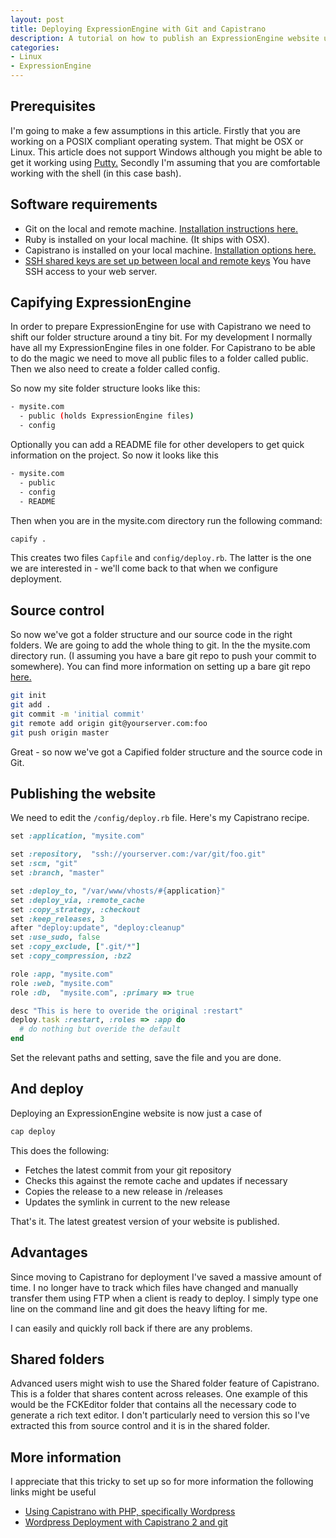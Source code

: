 ```yaml
--- 
layout: post
title: Deploying ExpressionEngine with Git and Capistrano
description: A tutorial on how to publish an ExpressionEngine website using Git and Capistrano.
categories: 
- Linux
- ExpressionEngine
---
```


## Prerequisites
I'm going to make a few assumptions in this article. Firstly that you are working on a POSIX compliant operating system. That might be OSX or Linux. This article does not support Windows although you might be able to get it working using <a href="http://www.chiark.greenend.org.uk/~sgtatham/putty/">Putty.</a> Secondly I'm assuming that you are comfortable working with the shell (in this case bash). 

## Software requirements 

* Git on the local and remote machine. <a href="http://git-scm.com/download/">Installation instructions here.</a>
* Ruby is installed on your local machine. (It ships with OSX).
* Capistrano is installed on your local machine. <a href="http://www.capify.org/getting-started/basics/">Installation options here.</a>
* <a href="http://shapeshed.com/journal/using_shared_keys_with_ssh_on_centos_5/">SSH shared keys are set up between local and remote keys</a>
You have SSH access to your web server. 


## Capifying ExpressionEngine

In order to prepare ExpressionEngine for use with Capistrano we need to shift our folder structure around a tiny bit. For my development I normally have all my ExpressionEngine files in one folder. For Capistrano to be able to do the magic we need to move all public files to a folder called public. Then we also need to create a folder called config.

So now my site folder structure looks like this:

``` bash
- mysite.com
  - public (holds ExpressionEngine files)
  - config
```

Optionally you can add a README file for other developers to get quick information on the project. So now it looks like this

``` bash
- mysite.com
  - public
  - config
  - README
```

Then when you are in the mysite.com directory run the following command:

``` bash
capify .
```

This creates two files `Capfile` and `config/deploy.rb`. The latter is the one we are interested in - we'll come back to that when we configure deployment. 

## Source control

So now we've got a folder structure and our source code in the right folders. We are going to add the whole thing to git. In the the mysite.com directory run. (I assuming you have a bare git repo to push your commit to somewhere). You can find more information on setting up a bare git repo <a href="http://toolmantim.com/articles/setting_up_a_new_remote_git_repository">here.</a>  

``` bash
git init
git add .
git commit -m 'initial commit'
git remote add origin git@yourserver.com:foo 
git push origin master
```

Great - so now we've got a Capified folder structure and the source code in Git. 

## Publishing the website

We need to edit the `/config/deploy.rb` file. Here's my Capistrano recipe. 

``` ruby
set :application, "mysite.com"

set :repository,  "ssh://yourserver.com:/var/git/foo.git"
set :scm, "git"
set :branch, "master"

set :deploy_to, "/var/www/vhosts/#{application}"
set :deploy_via, :remote_cache
set :copy_strategy, :checkout
set :keep_releases, 3
after "deploy:update", "deploy:cleanup" 
set :use_sudo, false
set :copy_exclude, [".git/*"] 
set :copy_compression, :bz2

role :app, "mysite.com"
role :web, "mysite.com"
role :db,  "mysite.com", :primary => true

desc "This is here to overide the original :restart"
deploy.task :restart, :roles => :app do
  # do nothing but overide the default
end
```

Set the relevant paths and setting, save the file and you are done. 

## And deploy

Deploying an ExpressionEngine website is now just a case of 

``` bash
cap deploy
```

This does the following:

* Fetches the latest commit from your git repository
* Checks this against the remote cache and updates if necessary
* Copies the release to a new release in /releases
* Updates the symlink in current to the new release

That's it. The latest greatest version of your website is published.

## Advantages

Since moving to Capistrano for deployment I've saved a massive amount of time. I no longer have to track which files have changed and manually transfer them using FTP when a client is ready to deploy. I simply type one line on the command line and git does the heavy lifting for me. 

I can easily and quickly roll back if there are any problems.

## Shared folders

Advanced users might wish to use the Shared folder feature of Capistrano. This is a folder that shares content across releases. One example of this would be the FCKEditor folder that contains all the necessary code to generate a rich text editor. I don't particularly need to version this so I've extracted this from source control and it is in the shared folder. 

## More information

I appreciate that this tricky to set up so for more information the following links might be useful

* <a href="http://www.madebymany.co.uk/using-capistrano-with-php-specifically-wordpress-0087">Using Capistrano with PHP, specifically Wordpress</a>
* <a href="http://devblog.imedo.de/2008/6/23/wordpress-deployment-with-capistrano-2-and-git">Wordpress Deployment with Capistrano 2 and git</a>

